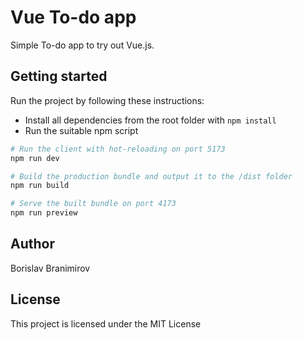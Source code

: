 # Vue To-do app

Simple To-do app to try out Vue.js.

## Getting started

Run the project by following these instructions:

- Install all dependencies from the root folder with `npm install`
- Run the suitable npm script

```sh
# Run the client with hot-reloading on port 5173
npm run dev

# Build the production bundle and output it to the /dist folder
npm run build

# Serve the built bundle on port 4173
npm run preview
```

## Author

Borislav Branimirov

## License

This project is licensed under the MIT License
